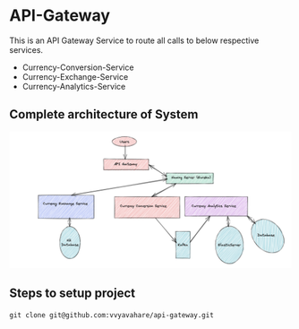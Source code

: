 # API-Gateway

This is an API Gateway Service to route all calls to below respective services.

* Currency-Conversion-Service
* Currency-Exchange-Service
* Currency-Analytics-Service

## Complete architecture of System

![](./src/main/resources/architecture.png)


## Steps to setup project

```shell
git clone git@github.com:vvyavahare/api-gateway.git
```